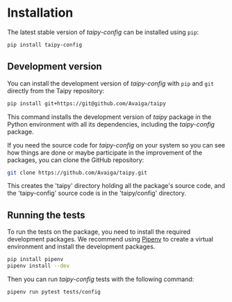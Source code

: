 # Installation

The latest stable version of *taipy-config* can be installed using `pip`:
```bash
pip install taipy-config
```

## Development version

You can install the development version of *taipy-config* with `pip` and `git` directly from the Taipy repository:
```bash
pip install git+https://git@github.com/Avaiga/taipy
```

This command installs the development version of _taipy_ package in the Python environment with all
its dependencies, including the _taipy-config_ package.

If you need the source code for _taipy-config_ on your system so you can see how things are done or
maybe participate in the improvement of the packages, you can clone the GitHub repository:

```bash
git clone https://github.com/Avaiga/taipy.git
```

This creates the 'taipy' directory holding all the package's source code, and the 'taipy-config'
source code is in the 'taipy/config' directory.

## Running the tests

To run the tests on the package, you need to install the required development packages.
We recommend using [Pipenv](https://pipenv.pypa.io/en/latest/) to create a virtual environment
and install the development packages.

```bash
pip install pipenv
pipenv install --dev
```

Then you can run *taipy-config* tests with the following command:

```bash
pipenv run pytest tests/config
```
